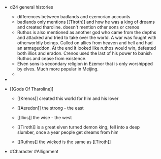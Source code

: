 
 - d24 general histories
	 - differences between badlands and ezemorian accounts
	 - badlands only mentions [[Tiroth]] and how he was a king of dreams and created tharoline. doesn't mention other sons or crenos
	 - Ruthos is also mentioned as another god who came from the depths and attacked and tried to take over the world. A war was fought with otherworldly beings. Called on allies from heaven and hell and had an armageddon. At the end it looked like ruthos would win, defeated both illios and eradon. Crenos used the last of his power to banish Ruthos and cease from existence.
	 - Elven sons is secondary religion in Ezemor that is only worshipped by elves. Much more popular in Meijing. 
	 - 
 - 
 - [[Gods Of Tharoline]] 
	 - [[Krenos]] created this world for him and his lover
	 - [[Aeredon]] the strong - the east
	 - [[Ilios]] the wise - the west
	 - [[Tiroth]] is a great elven turned demon king, fell into a deep slumber, once a year people get dreams from him
	 - [[Ruthos]] the wicked is the same as [[Tiroth]] 
 - #Character #Allignment
